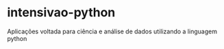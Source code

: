 # intensivao-python
Aplicações voltada para ciência e análise de dados utilizando a linguagem python
